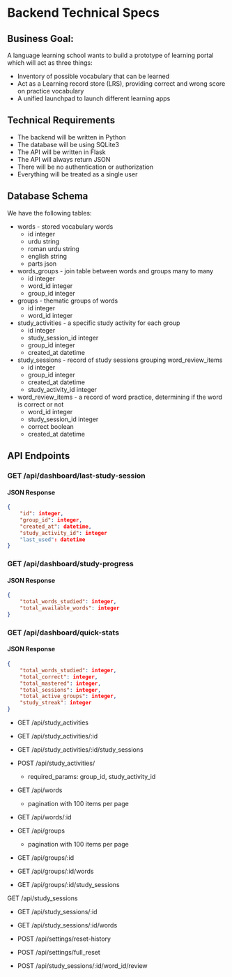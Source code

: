 # Backend Technical Specs

## Business Goal: 

A language learning school wants to build a prototype of learning portal which will act as three things:
- Inventory of possible vocabulary that can be learned
- Act as a  Learning record store (LRS), providing correct and wrong score on practice vocabulary
- A unified launchpad to launch different learning apps

## Technical Requirements

- The backend will be written in Python
- The database will be using SQLite3
- The API will be written in Flask
- The API will always return JSON
- There will be no authentication or authorization
- Everything will be treated as a single user

## Database Schema

We have the following tables:
- words - stored vocabulary words
    - id integer
    - urdu string
    - roman urdu string
    - english string
    - parts json
- words_groups - join table between words and groups
many to many
    - id integer
    - word_id integer
    - group_id integer
- groups - thematic groups of words
    - id integer
    - word_id integer
- study_activities - a specific study activity for each group
    - id integer
    - study_session_id integer
    - group_id integer
    - created_at datetime
- study_sessions - record of study sessions grouping word_review_items
    - id integer
    - group_id integer
    - created_at datetime
    - study_activity_id integer
- word_review_items - a record of word practice, determining if the word is correct or not
    - word_id integer
    - study_session_id integer
    - correct boolean
    - created_at datetime

## API Endpoints

### GET /api/dashboard/last-study-session

#### JSON Response
```json
{
    "id": integer,
    "group_id": integer,
    "created_at": datetime,
    "study_activity_id": integer
    "last_used": datetime
}
```

### GET /api/dashboard/study-progress

#### JSON Response
```json
{
    "total_words_studied": integer,
    "total_available_words": integer
}
```

### GET /api/dashboard/quick-stats

#### JSON Response
```json
{
    "total_words_studied": integer,
    "total_correct": integer,
    "total_mastered": integer,
    "total_sessions": integer,
    "total_active_groups": integer,
    "study_streak": integer
}
```


- GET /api/study_activities

- GET /api/study_activities/:id
- GET /api/study_activities/:id/study_sessions

- POST /api/study_activities/
    - required_params: group_id, study_activity_id

- GET /api/words
    - pagination with 100 items per page

- GET /api/words/:id

- GET /api/groups
    - pagination with 100 items per page 

- GET /api/groups/:id
- GET /api/groups/:id/words
- GET /api/groups/:id/study_sessions

GET /api/study_sessions

- GET /api/study_sessions/:id 
- GET /api/study_sessions/:id/words

- POST /api/settings/reset-history
- POST /api/settings/full_reset

- POST /api/study_sessions/:id/word_id/review